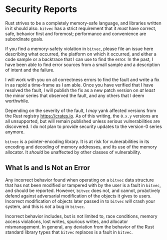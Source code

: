 # Security Reports

Rust strives to be a completely memory-safe language, and libraries written in
it should also. `bitvec` has a strict requirement that it *must* have correct,
safe, behavior first and foremost; performance and convenience are subordinate
goals.

If you find a memory-safety violation in `bitvec`, please file an issue here
describing what occurred, the platform on which it occurred, and either a code
sample or a backtrace that I can use to find the error. In the past, I have been
able to find error sources from a small sample and a description of intent and
the failure.

I will work with you on all correctness errors to find the fault and write a fix
in as rapid a time-frame as I am able. Once you have verified that I have
resolved the fault, I will publish the fix as a new patch version on *at least*
the minor series that observed the fault, and any others that I deem worthwhile.

Depending on the severity of the fault, I *may* yank affected versions from the
Rust registry <https://crates.io>. As of this writing, the `0.x.y` versions are
all unsupported, but will remain published unless serious vulnerabilities are
discovered. I do not plan to provide security updates to the version-0 series
anymore.

`bitvec` is a pointer-encoding library. It is at risk for vulnerabilities in its
encoding and decoding of memory addresses, and its use of the memory allocator.
It *should* be unaffected by other classes of vulnerability.

## What Is and Is Not an Error

Any incorrect behavior found when operating on a `bitvec` data structure that
has not been modified or tampered with by the user is a fault in `bitvec`, and
should be reported. However, `bitvec` does not, and cannot, proäctively defend
against adversarial modification of the objects it gives to users. Incorrect
modification of objects later passed in to `bitvec` *will* crash your system,
and this is *not* a bug in `bitvec`.

Incorrect behavior includes, but is not limited to, race conditions, memory
access violations, lost writes, spurious writes, and allocator mismanagement. In
general, any deviation from the behavior of the Rust standard library types that
`bitvec` replaces is a fault in `bitvec`.
